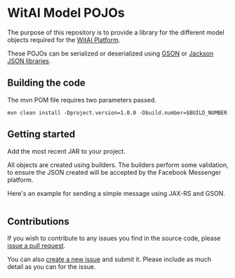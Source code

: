 # WitAI Model POJOs

The purpose of this repository is to provide a library for the different model objects required for the [WitAI Platform](https://www.witai.com).

These POJOs can be serialized or deserialized using [GSON](https://github.com/google/gson) or [Jackson JSON libraries](https://github.com/FasterXML/jackson).

## Building the code

The mvn POM file requires two parameters passed.

```
mvn clean install -Dproject.version=1.0.0 -Dbuild.number=$BUILD_NUMBER
```

## Getting started

Add the most recent JAR to your project.

All objects are created using builders. The builders perform some validation, to ensure the JSON created will be accepted by the Facebook Messenger platform.

Here's an example for sending a simple message using JAX-RS and GSON.

```

```

## Contributions

If you wish to contribute to any issues you find in the source code, please [issue a pull request](https://github.com/deege/witai-model/pulls).

You can also [create a new issue](https://github.com/deege/witai-model/issues) and submit it. Please include as much detail as you can for the issue.
